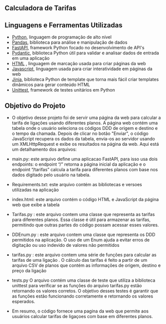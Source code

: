 ## Calculadora de Tarifas

## Linguagens e Ferramentas Utilizadas

* [Python](https://docs.python.org/pt-br/3/tutorial/), linguagem de programação de alto nível
* [Pandas](https://pypi.org/project/pandas/), biblioteca para análise e manipulação de dados
* [FastAPI](https://fastapi.tiangolo.com/), framework Python focado no desenvolvimento de API's
* [Pydantic](https://docs.pydantic.dev/), biblioteca Python útil para validar e analisar dados de entrada em uma aplicação
* [HTML](https://developer.mozilla.org/en-US/docs/Web/HTML/) , linguagem de marcação usada para criar páginas da web
* [Javascript](https://developer.mozilla.org/en-US/docs/Web/JavaScript/), linguagem usada para criar interatividade em páginas da web
* [Jinja](https://jinja.palletsprojects.com/en/3.1.x/), biblioteca Python de template que torna mais fácil criar templates dinâmicos para gerar conteúdo HTML
* [Unittest](https://docs.python.org/3/library/unittest.html/), framework de testes unitários em Python 

## Objetivo do Projeto

* O objetivo desse projeto foi de servir uma página da web para calcular a tarifa de ligações usando diferentes planos. 
A página web contém uma tabela onde o usuário seleciona os códigos DDD de origem e destino e o tempo da chamada. Depois de clicar no botão "Enviar", o código JavaScript recupera os dados da tabela, envia-os ao servidor usando um XMLHttpRequest e exibe os resultados na página da web. Aqui está um detalhamento dos arquivos:

* main.py: este arquivo define uma aplicacao FastAPI, para isso usa dois endpoints:
o endpoint “/” retorna a página inicial da aplicação e o endpoint “/tarifas” calcula a tarifa para diferentes planos com base nos dados digitado pelo usuário na tabela. 

* Requirements.txt: este arquivo contém as bibliotecas e versoes utilizadas na aplicação

* index.html: este arquivo contém o código HTML e JavaScript da página web que exibe a tabela

* Tarifas.py : este arquivo contem uma classe que representa as tarifas para diferentes planos. Essa classe é útil para armazenar as tarifas, permitindo que outras partes do código possam acessar esses valores.

* DDEnum.py : este arquivo contem uma classe que representa os DDD permitidos na aplicação. O uso de um Enum ajuda a evitar erros de digitação ou uso indevido de valores não permitidos

* tarifas.py : este arquivo contem uma série de funções para calcular as tarifas de uma ligação . O cálculo das tarifas é feito a partir de um arquivo CSV de planos que contém as informações de origem, destino e preço da ligação

* tests.py  O arquivo contém uma classe de teste que utiliza a biblioteca unittest para verificar se as funções do arquivo tarifas.py estão retornando os valores corretos. O objetivo desses testes é garantir que as funções estão funcionando corretamente e retornando os valores esperados. 

* Em resumo, o código fornece uma pagina da web que permite aos usuários calcular tarifas de ligaçoes com base em diferentes planos. 
